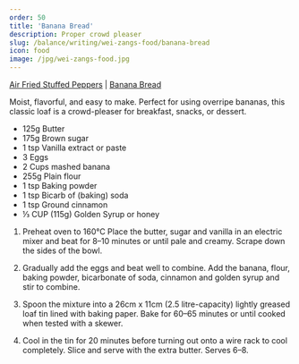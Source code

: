 ```yaml
---
order: 50
title: 'Banana Bread'
description: Proper crowd pleaser
slug: /balance/writing/wei-zangs-food/banana-bread
icon: food
image: /jpg/wei-zangs-food.jpg
---
```


[Air Fried Stuffed Peppers](/life/food/air-fried-peppers) | [Banana Bread](/life/food/banana-bread)

Moist, flavorful, and easy to make. Perfect for using overripe bananas, this classic loaf is a crowd-pleaser for breakfast, snacks, or dessert.

- 125g Butter
- 175g Brown sugar
- 1 tsp Vanilla extract or paste
- 3 Eggs
- 2 Cups mashed banana
- 255g Plain flour
- 1 tsp Baking powder
- 1 tsp Bicarb of (baking) soda
- 1 tsp Ground cinnamon
- ⅓ CUP (115g) Golden Syrup or honey

1. Preheat oven to 160°C
   Place the butter, sugar and vanilla in an electric mixer and
   beat for 8–10 minutes or until pale and creamy.
   Scrape down the sides of the bowl.

2. Gradually add the eggs and beat well to combine.
   Add the banana, flour, baking powder, bicarbonate of soda,
   cinnamon and golden syrup and stir to combine.

3. Spoon the mixture into a 26cm x 11cm (2.5 litre-capacity)
   lightly greased loaf tin lined with baking paper.
   Bake for 60–65 minutes or until cooked when tested with a skewer.

4. Cool in the tin for 20 minutes before turning out
   onto a wire rack to cool completely.
   Slice and serve with the extra butter. Serves 6–8.
